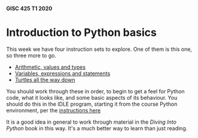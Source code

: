 #### GISC 425 T1 2020
# Introduction to Python basics
This week we have four instruction sets to explore. One of them is this one, so three more to go.

+ [Arithmetic, values and types](arithmetic-values-and-types.md)
+ [Variables, expressions and statements](variables-expressions-and-statements.md)
+ [Turtles all the way down](turtles.md)

You should work through these in order, to begin to get a feel for Python code, what it looks like, and some basic aspects of its behaviour. You should do this in the IDLE program, starting it from the course Python environment, per the [instructions here](../README.md#week-1)

It is a good idea in general to work through material in the _Diving Into Python_ book in this way. It's a much better way to learn than just reading.
